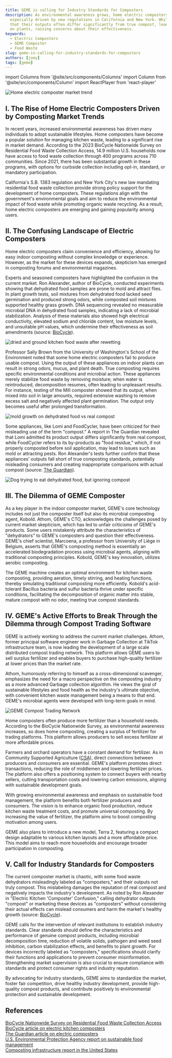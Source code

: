 ```yaml
---
title: GEME is calling for Industry Standards for Composters
description: As environmental awareness grows, home electric composters are becoming popular for managing kitchen waste, 
  especially driven by new regulations in California and New York. While these devices promise convenience, experts note 
  that their outputs often differ significantly from true compost, leading to issues like mold, odors, and negative effects
  on plants, raising concerns about their effectiveness.
keywords:
  - Electric Composters
  - GEME Composter
  - Food Waste
slug: geme-is-calling-for-industry-standards-for-composters
authors: [joey]
tags: [geme]
---
```

import Columns from '@site/src/components/Columns'
import Column from '@site/src/components/Column'
import ReactPlayer from 'react-player'

![Home electric composter market trend](./img/img_5.png)

## I. The Rise of Home Electric Composters Driven by Composting Market Trends
In recent years, increased environmental awareness has driven many individuals to adopt sustainable lifestyles. 
Home composters have become a popular solution for managing kitchen waste, leading to a significant rise in market demand. 
According to the 2023 BioCycle Nationwide Survey on Residential Food Waste Collection Access, 14.9 million U.S. 
households now have access to food waste collection through 400 programs across 710 communities. Since 2021, there has 
been substantial growth in these programs, with options for curbside collection including opt-in, standard, or mandatory 
participation. 

<!-- truncate -->

California's S.B. 1383 regulation and New York City's new law mandating residential food waste collection provide strong 
policy support for the development of home composters. These regulations align with the government's environmental goals 
and aim to reduce the environmental impact of food waste while promoting organic waste recycling. As a result, 
home electric composters are emerging and gaining popularity among users.


## II. The Confusing Landscape of Electric Composters
Home electric composters claim convenience and efficiency, allowing for easy indoor composting without complex knowledge 
or experience. However, as the market for these devices expands, skepticism has emerged in composting forums and 
environmental magazines.

Experts and seasoned composters have highlighted the confusion in the current market. Ron Alexander, author of BioCycle, 
conducted experiments showing that dehydrated food samples are prone to mold and attract flies. In plant growth tests, 
soil mixtures from dehydrated food lacked seed germination and produced strong odors, while composted soil mixtures supported
healthy grass growth. DNA sequencing revealed no measurable microbial DNA in dehydrated food samples, indicating a lack
of microbial stabilization. Analysis of these materials also showed high electrical conductivity, elevated sodium and 
chloride content, low moisture levels, and unsuitable pH values, which undermine their effectiveness as soil amendments 
(source: [BioCycle](https://www.biocycle.net/residential-food-waste-collection-access-in-u-s/)).

![dried and ground kitchen food waste after rewetting](./img/img.png)

Professor Sally Brown from the University of Washington's School of the Environment noted that some home electric composters 
fail to produce usable compost. Using the output of these appliances on indoor plants can result in strong odors, mucus, 
and plant death. True composting requires specific environmental conditions and microbial action. These appliances merely
stabilize food waste by removing moisture; when water is reintroduced, decomposition resumes, often leading to unpleasant
results. For instance, testing of the Mill composter showed that its output, when mixed into soil in large amounts, 
required extensive washing to remove excess salt and negatively affected plant germination. The output only becomes useful 
after prolonged transformation.

![mold growth on dehydrated food vs real compost](./img/img_1.png)

Some appliances, like Lomi and FoodCycler, have been criticized for their misleading use of the term "compost." 
A report in The Guardian revealed that Lomi admitted its product output differs significantly from real compost, 
while FoodCycler refers to its by-products as "food residue," which, if not properly composted before soil application,
may lead to issues such as mold or attracting pests. Ron Alexander's tests further confirm that these appliances' outputs 
fall short of true composting standards, potentially misleading consumers and creating inappropriate comparisons with 
actual compost (source: [The Guardian](https://www.theguardian.com/environment/2023/nov/21/pros-cons-electric-composters-solution-food-waste)).

![Dog trying to eat dehydrated food, but ignoring compost](./img/img_2.png)



## III. The Dilemma of GEME Composter

As a key player in the indoor composter market, GEME's core technology includes not just the composter itself but also 
its microbial composting agent, Kobold. Athom, GEME's CTO, acknowledges the challenges posed by current market skepticism, 
which has led to unfair criticisms of GEME's products. Some users mistakenly attribute the characteristics of "dehydrators" 
to GEME's composters and question their effectiveness. GEME's chief scientist,  Marcoena, a professor from University of 
Liège in Belgium, asserts that GEME's composting method is essentially an accelerated biodegradation process using microbial agents,
aligning with traditional composting principles. Kobold, GEME's key innovation, utilizes aerobic composting. 

The GEME machine creates an optimal environment for kitchen waste composting, providing aeration, timely stirring, and 
heating functions, thereby simulating traditional composting more efficiently. Kobold's acid-tolerant Bacillus bacteria
and sulfur bacteria thrive under specific conditions, facilitating the decomposition of organic matter into stable, mature 
compost with no odor, meeting true compost standards.

## IV. GEME's Active Efforts to Break Through the Dilemma through Compost Trading Software

GEME is actively working to address the current market challenges. Athom, former principal software engineer work in 
Garbage Collection at TikTok infrastructure team, is now leading the development of a large scale distributed compost trading network. 
This platform allows GEME users to sell surplus fertilizer and enables buyers to purchase high-quality fertilizer at 
lower prices than the market rate.

Athom, humorously referring to himself as a cross-dimensional scavenger, emphasizes the need for a macro perspective on 
the composting industry as a more advanced Garbage collection algorithm.
He views the goal of sustainable lifestyles and food health as the industry's ultimate objective, with convenient 
kitchen waste management being a means to that end. GEME's microbial agents were developed with long-term goals in mind.

![GEME Compost Trading Network](./img/geme-network.png)

Home composters often produce more fertilizer than a household needs. According to the BioCycle Nationwide Survey, 
as environmental awareness increases, so does home composting, creating a surplus of fertilizer for trading platforms. 
This platform allows producers to sell excess fertilizer at more affordable prices.

Farmers and orchard operators have a constant demand for fertilizer. As in Community Supported Agriculture ([CSA](https://en.wikipedia.org/wiki/Community-supported_agriculture)), 
direct connections between producers and consumers are essential. GEME's platform promotes direct transactions, 
reducing the role of middlemen and lowering fertilizer prices. The platform also offers a positioning system to connect 
buyers with nearby sellers, cutting transportation costs and lowering carbon emissions, aligning with sustainable development goals.

With growing environmental awareness and emphasis on sustainable food management, the platform benefits both fertilizer
producers and consumers. The vision is to enhance organic food production, reduce kitchen waste treatment costs, 
and promote universal composting. By increasing the value of fertilizer, the platform aims to boost composting motivation among users.

GEME also plans to introduce a new model, Terra 2, featuring a compact design adaptable to various kitchen layouts and
a more affordable price. This model aims to reach more households and encourage broader participation in composting.

## V. Call for Industry Standards for Composters

The current composter market is chaotic, with some food waste dehydrators misleadingly labeled as "composters," 
and their outputs not truly compost. This mislabeling damages the reputation of real compost and negatively impacts the 
industry's development. As noted by Ron Alexander in "Electric Kitchen 'Composter' Confusion," calling dehydrator outputs 
"compost" or marketing these devices as "composters" without considering their actual effects can mislead consumers and 
harm the market's healthy growth (source: [BioCycle](https://www.biocycle.net/electric-kitchen-composter-confusion/)).

GEME calls for the intervention of relevant institutions to establish industry standards. 
Clear standards should define the characteristics and performance of genuine compost products, including microbial 
decomposition time, reduction of volatile solids, pathogen and weed seed inhibition, carbon stabilization effects, 
and benefits to plant growth. For devices incorrectly labeled as "composters," specifications should clarify their functions
and applications to prevent consumer misinformation. Strengthening market supervision is also crucial to ensure compliance 
with standards and protect consumer rights and industry reputation.

By advocating for industry standards, GEME aims to standardize the market, foster fair competition, drive healthy industry 
development, provide high-quality compost products, and contribute positively to environmental protection and sustainable
development.

## References

[BioCycle Nationwide Survey on Residential Food Waste Collection Access](https://www.biocycle.net/residential-food-waste-collection-access-in-u-s/)  
[BioCycle article on electric kitchen composters](https://www.biocycle.net/electric-kitchen-composter-confusion/)  
[The Guardian article on electric composters](https://www.theguardian.com/environment/2023/nov/21/pros-cons-electric-composters-solution-food-waste)  
[U.S. Environmental Protection Agency report on sustainable food management](https://www.epa.gov/sustainable-management-food/composting)  
[Composting infrastructure report in the United States](https://www.biocycle.net/us-food-waste-composting-infrastructure/)  
